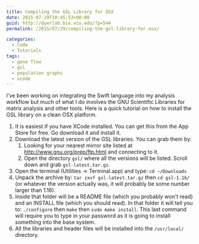 ```yaml
---
title: Compiling the GSL Library for OSX
date: 2015-07-29T10:45:53+00:00
guid: http://dyerlab.bio.vcu.edu/?p=544
permalink: /2015/07/29/compiling-the-gsl-library-for-osx/

categories:
  - Code
  - Tutorials
tags:
  - gene flow
  - gsl
  - population graphs
  - xcode
---
```

I've been working on integrating the Swift language into my analysis workflow but much of what I do involves the GNU Scientific Libraries for matrix analysis and other tools.  Here is a quick tutorial on how to install the GSL library on a clean OSX platform.

  1. It is easiest if you have XCode installed.  You can get this from the App Store for free.  Go download it and install it.
  2. Download the latest version of the GSL libraries.  You can grab them by: 
      1. Looking for your nearest mirror site listed at <http://www.gnu.org/prep/ftp.html> and connecting to it.
      2. Open the directory `gsl/` where all the versions will be listed.  Scroll down and grab `gsl-latest.tar.gz`.
  3. Open the terminal (Utilities -> Terminal.app) and type:  `cd ~/Downloads`
  4. Unpack the archive by:  `tar zxvf gsl-latest.tar.gz` then `cd gsl-1.16/` (or whatever the version actually was, it will probably be some number larger than 1.16).
  5. Inside that folder will be a README file (which you probably won't read) and an INSTALL file (which you should read).  In that folder it will tell you to:  `./configure` then  `make` then `sudo make install`. This last command will require you to type in your password as it is going to install something into the base system.
  6. All the libraries and header files will be installed into the `/usr/local/` directory.